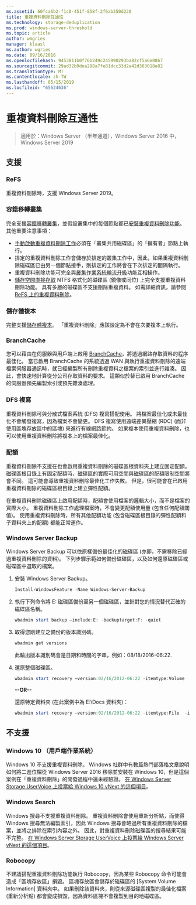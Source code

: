 ```yaml
---
ms.assetid: 60fca6b2-f1c0-451f-858f-2f6ab350d220
title: 重複資料刪除互通性
ms.technology: storage-deduplication
ms.prod: windows-server-threshold
ms.topic: article
author: wmgries
manager: klaasl
ms.author: wgries
ms.date: 09/16/2016
ms.openlocfilehash: 9453811b0f76b249c245990293ba82cf5a6e0867
ms.sourcegitcommit: 29ad32b9dea298a7fe81dcc33d2a42d383018e82
ms.translationtype: MT
ms.contentlocale: zh-TW
ms.lasthandoff: 05/15/2019
ms.locfileid: "65624636"
---
```

# <a name="data-deduplication-interoperability"></a>重複資料刪除互通性

> 適用於：Windows Server （半年通道），Windows Server 2016 中，Windows Server 2019

## <a id="supported"></a>支援

### <a id="supported-ReFS"></a>ReFS
重複資料刪除時，支援 Windows Server 2019。 

### <a id="supported-clusters"></a>容錯移轉叢集

完全支援[容錯移轉叢集](../..//failover-clustering/failover-clustering-overview.md)，並假設叢集中的每個節點都已[安裝重複資料刪除功能](install-enable.md#install-dedup)。 其他重要注意事項：

* [手動啟動重複資料刪除工作](run.md#running-dedup-jobs-manually)必須在「叢集共用磁碟區」的「擁有者」節點上執行。
* 排定的重複資料刪除工作會儲存於排定的叢集工作中，因此，如果重複資料刪除磁碟區已由另一個節點接手，則排定的工作將會在下次排定的間隔執行。
* 重複資料刪除功能可完全與[叢集作業系統輪流升級](../..//failover-clustering/cluster-operating-system-rolling-upgrade.md)功能互相操作。
* [儲存空間直接存取](../storage-spaces/storage-spaces-direct-overview.md) NTFS 格式化的磁碟區 (鏡像或同位) 上完全支援重複資料刪除功能。 具有多層的磁碟區不支援刪除重複資料。 如需詳細資訊，請參閱 [ReFS 上的重複資料刪除](interop.md#unsupported-refs)。

### <a id="supported-storage-replica"></a>儲存體複本
完整支援[儲存體複本](../storage-replica/storage-replica-overview.md)。 「重複資料刪除」應該設定為不會在次要複本上執行。

### <a id="supported-branchcache"></a>BranchCache
您可以藉由在伺服器與用戶端上啟用 [BranchCache](../../networking/branchcache/branchcache.md)，將透過網路存取資料的程序最佳化。 當已啟用 BranchCache 的系統透過 WAN 與執行重複資料刪除的遠端檔案伺服器通訊時，就已經編製所有刪除重複資料之檔案的索引並進行雜湊。 因此，會快速地計算從分公司存取資料的要求。 這類似於替已啟用 BranchCache 的伺服器預先編製索引或預先雜湊處理。

### <a id="supported-dfsr"></a>DFS 複寫
重複資料刪除可與分散式檔案系統 (DFS) 複寫搭配使用。 將檔案最佳化或未最佳化不會觸發複寫，因為檔案不會變更。 DFS 複寫使用遠端差異壓縮 (RDC) (而非使用區塊存放區中的區塊) 來進行有線網路節約。 如果複本使用重複資料刪除，也可以使用重複資料刪除將複本上的檔案最佳化。

### <a id="supported-quotas"></a>配額
重複資料刪除不支援在也會啟用重複資料刪除的磁碟區根資料夾上建立固定配額。 磁碟區根目錄上有固定配額時，磁碟區的實際可用空間與磁碟區的配額限制空間將會不同。 這可能會導致重複資料刪除最佳化工作失敗。 但是，很可能會在已啟用重複資料刪除的磁碟區根目錄上建立彈性配額。 

在重複資料刪除磁碟區上啟用配額時，配額會使用檔案的邏輯大小，而不是檔案的實際大小。 重複資料刪除工作處理檔案時，不會變更配額使用量 (包含任何配額閾值)。 使用重複資料刪除時，所有其他配額功能 (包含磁碟區根目錄的彈性配額和子資料夾上的配額) 都能正常運作。

### <a id="supported-windows-server-backup"></a>Windows Server Backup
Windows Server Backup 可以依原樣備份最佳化的磁碟區 (亦即，不需移除已經過重複資料刪除的資料)。 下列步驟示範如何備份磁碟區，以及如何還原磁碟區或磁碟區中選取的檔案。
1. 安裝 Windows Server Backup。  
    ```PowerShell
    Install-WindowsFeature -Name Windows-Server-Backup
    ```

2. 執行下列命令將 E: 磁碟區備份至另一個磁碟區，並針對您的情況替代正確的磁碟區名稱。  
    ```PowerShell
    wbadmin start backup –include:E: -backuptarget:F: -quiet
    ```
3. 取得您剛建立之備份的版本識別碼。

    ```PowerShell
    wbadmin get versions
    ```

    此輸出版本識別碼會是日期和時間的字串，例如：08/18/2016-06:22.

4. 還原整個磁碟區。
    ```PowerShell
    wbadmin start recovery –version:02/16/2012-06:22 -itemtype:Volume  -items:E: -recoveryTarget:E:
    ```

    **--OR--**  

    還原特定資料夾 (在此案例中為 E:\Docs 資料夾)：
    ```PowerShell
    wbadmin start recovery –version:02/16/2012-06:22 -itemtype:File  -items:E:\Docs  -recursive
    ```

## <a id="unsupported"></a>不支援

### <a id="unsupported-windows-client"></a>Windows 10 （用戶端作業系統）
Windows 10 不支援重複資料刪除。 Windows 社群中有數篇熱門部落格文章說明如何將二進位檔從 Windows Server 2016 移除並安裝在 Windows 10，但是這個案例在「重複資料刪除」的開發過程中還未經驗證。 [在 Windows Server Storage UserVoice 上投票給 Windows 10 vNext 的這個項目](https://windowsserver.uservoice.com/forums/295056-storage/suggestions/9011008-add-deduplication-support-to-client-os)。

### <a id="unsupported-windows-search"></a>Windows Search
Windows 搜尋不支援重複資料刪除。 重複資料刪除會使用重新分析點，而使得 Windows 搜尋無法編製索引，因此 Windows 搜尋會略過所有重複資料刪除的檔案，並將之排除在索引內容之外。 因此，對重複資料刪除磁碟區的搜尋結果可能不完整。 [在 Windows Server Storage UserVoice 上投票給 Windows Server vNext 的這個項目](https://windowsserver.uservoice.com/forums/295056-storage/suggestions/17888647-make-windows-search-service-work-with-data-dedupli)。

### <a id="unsupported-robocopy"></a>Robocopy
不建議搭配重複資料刪除功能執行 Robocopy，因為某些 Robocopy 命令可能會造成「區塊存放區」損毀。 區塊存放區會儲存於磁碟區的 [System Volume Information] 資料夾中。 如果刪除該資料夾，則從來源磁碟區複製的最佳化檔案 (重新分析點) 都會變成損毀，因為資料區塊不會複製到目的地磁碟區。
